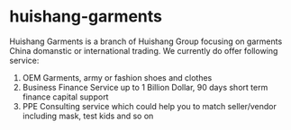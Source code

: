 # huishang-garments

Huishang Garments is a branch of Huishang Group focusing on garments China domanstic or international trading. We currently do offer following service:

1. OEM Garments, army or fashion shoes and clothes
2. Business Finance Service up to 1 Billion Dollar, 90 days short term finance capital support
3. PPE Consulting service which could help you to match seller/vendor including mask, test kids and so on
